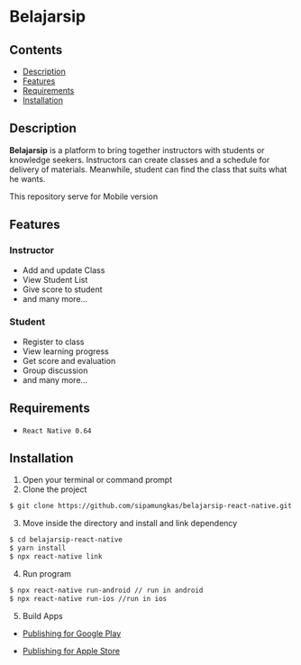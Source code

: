 # Belajarsip

## Contents

- [Description](#description)
- [Features](#features)
- [Requirements](#requirements)
- [Installation](#installation)

## Description

**Belajarsip** is a platform to bring together instructors with students or knowledge seekers. Instructors can create classes and a schedule for delivery of materials. Meanwhile, student can find the class that suits what he wants.

This repository serve for Mobile version

## Features

### Instructor

- Add and update Class
- View Student List
- Give score to student
- and many more...

### Student

- Register to class
- View learning progress
- Get score and evaluation
- Group discussion
- and many more...

## Requirements

- `React Native 0.64`

## Installation

1. Open your terminal or command prompt
2. Clone the project

```bash
$ git clone https://github.com/sipamungkas/belajarsip-react-native.git
```

3. Move inside the directory and install and link dependency

```bash
$ cd belajarsip-react-native
$ yarn install
$ npx react-native link
```

4. Run program

```bash
$ npx react-native run-android // run in android
$ npx react-native run-ios //run in ios
```

5. Build Apps

- [Publishing for Google Play](https://reactnative.dev/docs/signed-apk-android)

- [Publishing for Apple Store](https://reactnative.dev/docs/publishing-to-app-store)

